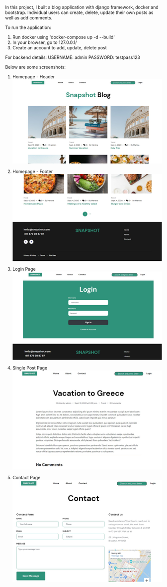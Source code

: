 In this project, I built a blog application with django framework, docker and bootstrap.
Individual users can create, delete, update their own posts as well as add comments.

To run the application:

1. Run docker using 'docker-compose up -d --build'
2. In your browser, go to 127.0.0.1/
3. Create an account to add, update, delete post

For backend details:
USERNAME: admin
PASSWORD: testpass123

Below are some screenshots:
1. Homepage - Header
!['Homepage-Header'](screenshots/homepage_header.JPG)

2. Homepage - Footer
!['Homepage-Footer'](screenshots/homepage_footer.JPG)

3. Login Page
!['Login Page'](screenshots/login_page.JPG)

4. Single Post Page
!['Single Post Page'](screenshots/single_post_page.JPG)

5. Contact Page
!['Contact Page'](screenshots/contact_page.JPG)
